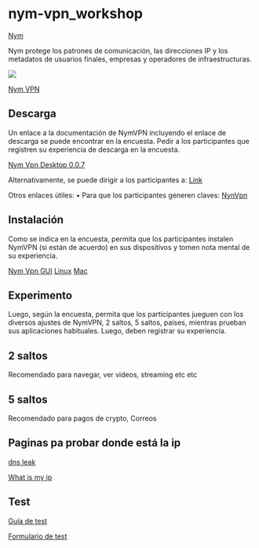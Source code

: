 # nym-vpn_workshop

[Nym](https://nymtech.net/) 

Nym protege los patrones de comunicación, las direcciones IP y los metadatos de usuarios finales, empresas y operadores de infraestructuras.

![](https://nymtech.net/uploads/nym_vs_animation_cf67b56056.gif)

[Nym VPN](https://nymvpn.com/en)


## Descarga

Un enlace a la documentación de NymVPN incluyendo el enlace de descarga se puede encontrar en la encuesta. Pedir a los participantes que registren su experiencia de descarga en la encuesta.

[Nym Vpn Desktop 0.0.7](https://github.com/nymtech/nym-vpn-client/releases/tag/nym-vpn-desktop-v0.0.7)

Alternativamente, se puede dirigir a los participantes a: [Link](https://nymtech.net/developers/nymvpn/intro.html)

Otros enlaces útiles: 
    • Para que los participantes generen claves: [NynVpn](https://nymvpn.com/en/alpha)

    
## Instalación

Como se indica en la encuesta, permita que los participantes instalen NymVPN (si están de acuerdo) en sus dispositivos y tomen nota mental de su experiencia. 

[Nym Vpn GUI](https://nymtech.net/developers/nymvpn/gui.html) 
[Linux](https://nymtech.net/developers/nymvpn/gui-linux.html)
[Mac](https://nymtech.net/developers/nymvpn/gui-mac.html)

## Experimento

Luego, según la encuesta, permita que los participantes jueguen con los diversos ajustes de NymVPN, 2 saltos, 5 saltos, países, mientras prueban sus aplicaciones habituales. Luego, deben registrar su experiencia.

## 2 saltos 

Recomendado para navegar, ver videos, streaming etc etc

## 5 saltos 

Recomendado para pagos de crypto, Correos 

## Paginas pa probar donde está la ip 

[dns leak](https://www.dnsleaktest.com/)

[What is my ip](https://www.whatismyip.com/)

##  Test 

[Guía de test]() 

[Formulario de test](https://opnform.com/forms/nymvpn-user-research-at-37c3-yccqko-2)
